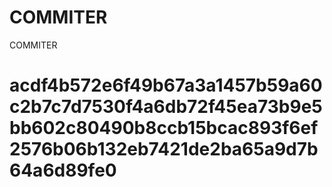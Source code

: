 # COMMITER
COMMITER






# acdf4b572e6f49b67a3a1457b59a60c2b7c7d7530f4a6db72f45ea73b9e5bb602c80490b8ccb15bcac893f6ef2576b06b132eb7421de2ba65a9d7b64a6d89fe0
